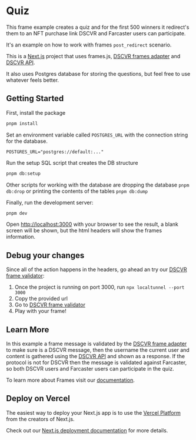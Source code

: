 # Quiz

This frame example creates a quiz and for the first 500 winners it redirect's them to an NFT purchase link DSCVR and Farcaster users can participate.

It's an example on how to work with frames `post_redirect` scenario.

This is a [Next.js](https://nextjs.org/) project that uses frames.js, [DSCVR frames adapter](https://docs.dscvr.one/build/frames/frame-concepts.html#frames-adapter) and [DSCVR API](https://docs.dscvr.one/build/dscvr-api/).

It also uses Postgres database for storing the questions, but feel free to use whatever feels better.

## Getting Started

First, install the package

```bash
pnpm install
```

Set an environment variable called `POSTGRES_URL` with the connection string for the database.

```
POSTGRES_URL="postgres://default:..."
```

Run the setup SQL script that creates the DB structure

```bash
pnpm db:setup
```

Other scripts for working with the database are dropping the database `pnpm db:drop` or printing the contents of the tables `pnpm db:dump`

Finally, run the development server:

```bash
pnpm dev
```

Open [http://localhost:3000](http://localhost:3000) with your browser to see the result, a blank screen will be shown, but the html headers will show the frames information.

## Debug your changes

Since all of the action happens in the headers, go ahead an try our [DSCVR frame validator](https://dscvr.one/dev/frames):

1. Once the project is running on port 3000, run `npx localtunnel --port 3000`
2. Copy the provided url
3. Go to [DSCVR frame validator](https://dscvr.one/dev/frames)
4. Play with your frame!

## Learn More

In this example a frame message is validated by the [DSCVR frame adapter](https://docs.dscvr.one/build/frames/frame-concepts.html#frames-adapter) to make sure is a DSCVR message, then the username the current user and content is gathered using the [DSCVR API](https://docs.dscvr.one/build/dscvr-api/) and shown as a response. If the protocol is not for DSCVR then the message is validated against Farcaster, so both DSCVR users and Farcaster users can participate in the quiz.

To learn more about Frames visit our [documentation](https://docs.dscvr.one/).

## Deploy on Vercel

The easiest way to deploy your Next.js app is to use the [Vercel Platform](https://vercel.com/new?utm_medium=default-template&filter=next.js&utm_source=create-next-app&utm_campaign=create-next-app-readme) from the creators of Next.js.

Check out our [Next.js deployment documentation](https://nextjs.org/docs/deployment) for more details.
